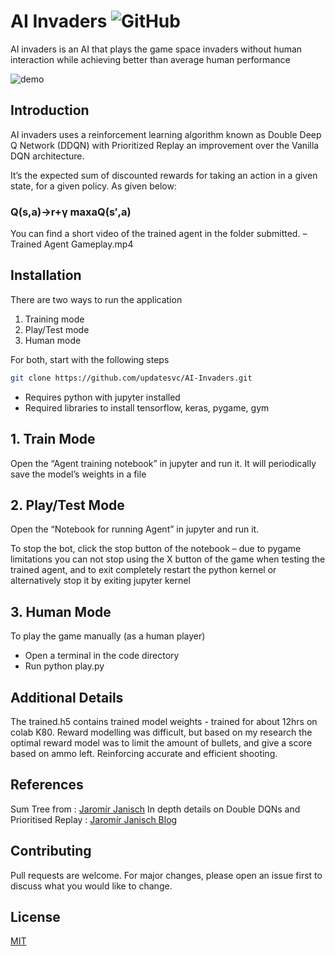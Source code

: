 # AI Invaders ![GitHub](https://img.shields.io/github/license/updatesvc/WhatsApee.svg?style=for-the-badge)

AI invaders is an AI that plays the game space invaders without human interaction while achieving better than average human performance

![demo](https://user-images.githubusercontent.com/18010106/123296610-75ae6d00-d51f-11eb-9a53-58e16c743295.gif)


## Introduction

AI invaders uses a reinforcement learning algorithm known as Double Deep Q Network (DDQN) with Prioritized Replay an improvement over the Vanilla DQN architecture.

It’s the expected sum of discounted rewards for taking an action in a given state, for a given policy. As given below:

### **Q(s,a)→r+γ maxaQ(s′,a)**

You can find a short video of the trained agent in the folder submitted. – Trained Agent Gameplay.mp4

## Installation

There are two ways to run the application

1. Training mode
2. Play/Test mode
3. Human mode

For both, start with the following steps

```bash
git clone https://github.com/updatesvc/AI-Invaders.git
```

- Requires python with jupyter installed
- Required libraries to install tensorflow, keras, pygame, gym

## 1. Train Mode

Open the “Agent training notebook” in jupyter and run it.
It will periodically save the model’s weights in a file

## 2. Play/Test Mode

Open the “Notebook for running Agent” in jupyter and run it.

To stop the bot, click the stop button of the notebook – due to pygame limitations you can not stop using the X button of the game when testing the trained agent, and to exit completely restart the python kernel or alternatively stop it by exiting jupyter kernel

## 3. Human Mode

To play the game manually (as a human player)

- Open a terminal in the code directory
- Run python play.py

## Additional Details

The trained.h5 contains trained model weights - trained for about 12hrs on colab K80. Reward modelling was difficult, but based on my research the optimal reward model was to limit the amount of bullets, and give a score based on ammo left. Reinforcing accurate and efficient shooting.

## References

Sum Tree from : [Jaromír Janisch](https://github.com/jaromiru/AI-blog/blob/master/SumTree.py)
In depth details on Double DQNs and Prioritised Replay : [Jaromír Janisch Blog](https://jaromiru.com/2016/11/07/lets-make-a-dqn-double-learning-and-prioritized-experience-replay/)

## Contributing

Pull requests are welcome. For major changes, please open an issue first to discuss what you would like to change.

## License

[MIT](https://choosealicense.com/licenses/mit/)
